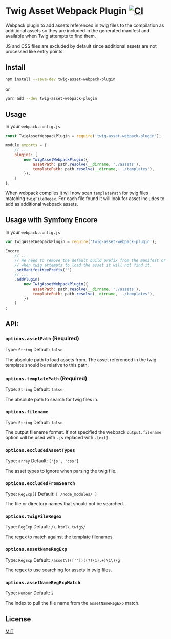 # Twig Asset Webpack Plugin  [![CI](https://github.com/erik-perri/twig-asset-webpack-plugin/workflows/CI/badge.svg)](https://github.com/erik-perri/twig-asset-webpack-plugin/actions?query=workflow%3ACI)


Webpack plugin to add assets referenced in twig files to the compilation as additional assets so they are included in the generated manifest and available when Twig attempts to find them.

JS and CSS files are excluded by default since additional assets are not processed like entry points.


## Install

```bash
npm install --save-dev twig-asset-webpack-plugin
```

or

```bash
yarn add --dev twig-asset-webpack-plugin
```


## Usage

In your `webpack.config.js`

```javascript
const TwigAssetWebpackPlugin = require('twig-asset-webpack-plugin');

module.exports = {
    // ...
    plugins: [
        new TwigAssetWebpackPlugin({
            assetPath: path.resolve(__dirname, './assets'),
            templatePath: path.resolve(__dirname, './templates'),
        }),
    ]
};
```
When webpack compiles it will now scan `templatePath` for twig files matching `twigFileRegex`.  For each file found it will look for asset includes to add as additional webpack assets.

## Usage with Symfony Encore

In your `webpack.config.js`

```javascript
var TwigAssetWebpackPlugin = require('twig-asset-webpack-plugin');

Encore
    // ...
    // We need to remove the default build prefix from the manifest or
    // when twig attempts to load the asset it will not find it.
    .setManifestKeyPrefix('')
    // ...
    .addPlugin(
        new TwigAssetWebpackPlugin({
            assetPath: path.resolve(__dirname, './assets'),
            templatePath: path.resolve(__dirname, './templates'),
        })
    )
;
```

## API:

### `options.assetPath` (Required)

Type: `String`
Default: `false`

The absolute path to load assets from.  The asset referenced in the twig template should be relative to this path.


### `options.templatePath` (Required)

Type: `String`
Default: `false`

The absolute path to search for twig files in.


### `options.filename`

Type: `String`
Default: `false`

The output filename format.  If not specified the webpack `output.filename` option will be used with `.js` replaced with `.[ext]`.


### `options.excludedAssetTypes`

Type: `array`
Default: `['js', 'css']`

The asset types to ignore when parsing the twig file.


### `options.excludedFromSearch`

Type: `RegExp[]`
Default: `[ /node_modules/ ]`

The file or directory names that should not be searched.


### `options.twigFileRegex`

Type: `RegExp`
Default: `/\.html\.twig$/`

The regex to match against the template filenames.


### `options.assetNameRegExp`

Type: `RegExp`
Default: `/asset\((['"])((?!\1).+)\1\)/g`

The regex to use searching for assets in twig files.


### `options.assetNameRegExpMatch`

Type: `Number`
Default: `2`

The index to pull the file name from the `assetNameRegExp` match.


## License

[MIT](https://opensource.org/licenses/MIT)
